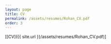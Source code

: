 ```yaml
---
layout: page
title: CV
permalink: /assets/resumes/Rohan_CV.pdf
order: 3
---
```

 
[[CV]({{ site.url }}/assets/resumes/Rohan_CV.pdf)] 
	 
